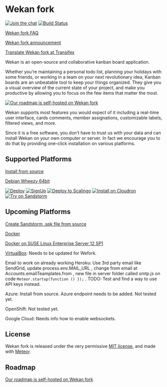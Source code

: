 # Wekan fork

[![Join the chat][rocket_badge]][rocket_chat]
[![Build Status][travis_badge]][travis_status]

[Wekan fork FAQ][fork_faq]

[Wekan fork announcement][fork_announcement]

[Translate Wekan fork at Transifex][translate_wefork]

Wekan is an open-source and collaborative kanban board application.

Whether you’re maintaining a personal todo list, planning your holidays with
some friends, or working in a team on your next revolutionary idea, Kanban
boards are an unbeatable tool to keep your things organized. They give you a
visual overview of the current state of your project, and make you productive by
allowing you to focus on the few items that matter the most.

[![Our roadmap is self-hosted on Wekan fork][screenshot]][roadmap]

Wekan supports most features you would expect of it including a real-time user
interface, cards comments, member assignations, customizable labels, filtered
views, and more.

Since it is a free software, you don’t have to trust us with your data and can
install Wekan on your own computer or server. In fact we encourage you to do
that by providing one-click installation on various platforms.

## Supported Platforms

[Install from source][install_source]

[Debian Wheezy 64bit][debian_wheezy]

[![Deploy][heroku_button]][heroku_deploy]
[![SignUp][indiehosters_button]][indiehosters_saas]
[![Deploy to Scalingo][scalingo_button]][scalingo_deploy]
[![Install on Cloudron][cloudron_button]][cloudron_install]
[![Try on Sandstorm][sandstorm_button]][sandstorm_appdemo]

## Upcoming Platforms

[Create Sandstorm .spk file from source][sandstorm_spk]

[Docker][docker_image]

[Docker on SUSE Linux Enterprise Server 12 SP1][sles]

[VirtualBox][virtualbox]: Needs to be updated for Wefork.

Email to work on already working Heroku: Use 3rd party
email like SendGrid, update process.env.MAIL_URL ,
change from email at Accounts.emailTeamplates.from ,
new file in server folder called smtp.js on code
`Meteor.startup(function () });` .
TODO: Test and find a way to use API keys instead.

Azure: Install from source. Azure endpoint needs to be added. Not tested yet.

OpenShift: Not tested yet.

Google Cloud: Needs info how to enable websockets.

## License

Wekan fork is released under the very permissive [MIT license](LICENSE), and made
with [Meteor](https://www.meteor.com).

## Roadmap

[Our roadmap is self-hosted on Wekan fork][roadmap]

[fork_faq]: https://github.com/wefork/wekan/wiki/FAQ
[fork_announcement]: https://github.com/wekan/wekan/issues/640#issuecomment-255091832
[screenshot]: http://i.imgur.com/ShX2OTk.png
[rocket_badge]: https://chat.indie.host/images/join-chat.svg
[rocket_chat]: https://chat.indie.host/channel/wekan
[roadmap]: https://wekan.indie.host/b/t2YaGmyXgNkppcFBq/wekan-fork-roadmap
[sandstorm_button]: https://img.shields.io/badge/try-Wekan%20on%20Sandstorm-783189.svg
[sandstorm_appdemo]: https://demo.sandstorm.io/appdemo/m86q05rdvj14yvn78ghaxynqz7u2svw6rnttptxx49g1785cdv1h
[docker_image]: https://hub.docker.com/r/...
[heroku_button]: https://www.herokucdn.com/deploy/button.png
[heroku_deploy]: https://heroku.com/deploy?template=https://github.com/wefork/wekan/tree/master
[indiehosters_button]: https://indie.host/signup.png
[indiehosters_saas]: https://indiehosters.net/shop/product/wekan-20
[scalingo_button]: https://cdn.scalingo.com/deploy/button.svg
[scalingo_deploy]: https://my.scalingo.com/deploy?source=https://github.com/wefork/wekan#master
[cloudron_button]: https://cloudron.io/img/button.svg
[cloudron_install]: https://cloudron.io/button.html?app=io.wekan.cloudronapp
[debian_wheezy]: https://github.com/soohwa/sps/blob/master/example/docs/1/wekan.md
[travis_badge]: https://travis-ci.org/wefork/wekan.svg?branch=devel
[travis_status]: https://travis-ci.org/wefork/wekan
[install_source]: https://github.com/wefork/wekan/wiki/Install-from-source
[sles]: https://github.com/wekan/wekan/wiki/Install-Wekan-Docker-on-SUSE-Linux-Enterprise-Server-12-SP1
[virtualbox]: https://github.com/wekan/wekan/wiki/virtual-appliance
[sandstorm_spk]: https://github.com/wefork/wekan/issues/36
[docker_image]: https://github.com/wefork/wekan/issues/33
[translate_wefork]: https://www.transifex.com/wefork/wefork/
